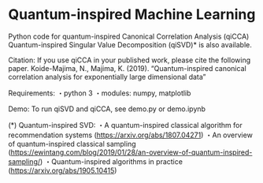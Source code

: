 # Quantum-inspired Machine Learning

Python code for quantum-inspired Canonical Correlation Analysis (qiCCA)
Quantum-inspired Singular Value Decomposition (qiSVD)* is also available.

Citation: 
If you use qiCCA in your published work, please cite the following paper.
Koide-Majima, N., Majima, K. (2019).
“Quantum-inspired canonical correlation analysis for exponentially large dimensional data”

Requirements: 
・python 3
・modules: numpy, matplotlib

Demo: 
To run qiSVD and qiCCA, see demo.py or demo.ipynb

(*) Quantum-inspired SVD:
・A quantum-inspired classical algorithm for recommendation systems (https://arxiv.org/abs/1807.04271)
・An overview of quantum-inspired classical sampling (https://ewintang.com/blog/2019/01/28/an-overview-of-quantum-inspired-sampling/)
・Quantum-inspired algorithms in practice (https://arxiv.org/abs/1905.10415)
